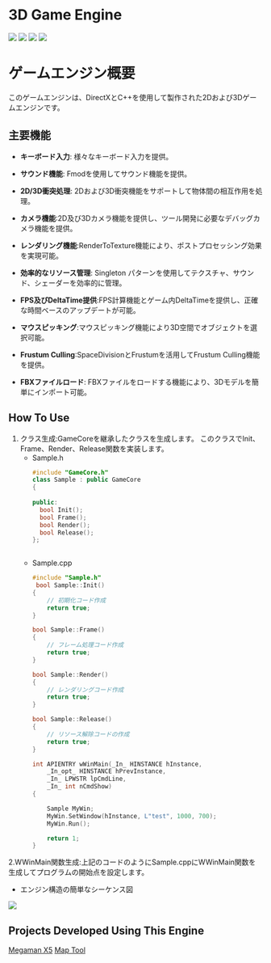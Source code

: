 # 3D Game Engine

<img src ="https://img.shields.io/badge/Windows-0078D6?style=for-the-badge&logo=windows&logoColor=white"> <img src ="https://img.shields.io/badge/Direct_X-006600?style=for-the-badge&logo=directx&logoColor=black"> <img src ="https://img.shields.io/badge/c++-%2300599C.svg?style=for-the-badge&logo=c%2B%2B&logoColor=white"> <img src="https://img.shields.io/badge/fmod-000000?style=for-the-badge&logo=fmod&logoColor=white">

# ゲームエンジン概要

このゲームエンジンは、DirectXとC++を使用して製作された2Dおよび3Dゲームエンジンです。

## 主要機能

- **キーボード入力**: 様々なキーボード入力を提供。

- **サウンド機能**: Fmodを使用してサウンド機能を提供。

- **2D/3D衝突処理**: 2Dおよび3D衝突機能をサポートして物体間の相互作用を処理。

- **カメラ機能**:2D及び3Dカメラ機能を提供し、ツール開発に必要なデバッグカメラ機能を提供。

- **レンダリング機能**:RenderToTexture機能により、ポストプロセッシング効果を実現可能。

- **効率的なリソース管理**: Singleton パターンを使用してテクスチャ、サウンド、シェーダーを効率的に管理。

- **FPS及びDeltaTime提供**:FPS計算機能とゲーム内DeltaTimeを提供し、正確な時間ベースのアップデートが可能。

- **マウスピッキング**:マウスピッキング機能により3D空間でオブジェクトを選択可能。

- **Frustum Culling**:SpaceDivisionとFrustumを活用してFrustum Culling機能を提供。

- **FBXファイルロード**: FBXファイルをロードする機能により、3Dモデルを簡単にインポート可能。

## How To Use

1. クラス生成:GameCoreを継承したクラスを生成します。 このクラスでInit、Frame、Render、Release関数を実装します。
	* Sample.h
	  ```cpp
	  #include "GameCore.h"
	  class Sample : public GameCore
	  {
	
	  public:
		bool Init();
		bool Frame();
		bool Render();
		bool Release();
	  };
  
	* Sample.cpp
   		```cpp
     	#include "Sample.h"
		 bool Sample::Init() 
		{
		    // 初期化コード作成
		    return true;
		}
		
		bool Sample::Frame()
		{
		    // フレーム処理コード作成
		    return true;
		}
		
		bool Sample::Render() 
		{
		    // レンダリングコード作成
		    return true;
		}
		
		bool Sample::Release()
		{
		    // リソース解除コードの作成
		    return true;
		}
		
		int APIENTRY wWinMain(_In_ HINSTANCE hInstance,
		    _In_opt_ HINSTANCE hPrevInstance,
		    _In_ LPWSTR lpCmdLine,
		    _In_ int nCmdShow)
		{
	
		    Sample MyWin;
		    MyWin.SetWindow(hInstance, L"test", 1000, 700);
		    MyWin.Run();
		
		    return 1;
		}

2.WWinMain関数生成:上記のコードのようにSample.cppにWWinMain関数を生成してプログラムの開始点を設定します。

* エンジン構造の簡単なシーケンス図
  
<img src ="https://github.com/user-attachments/assets/4a8e8dbf-0bff-422c-be88-7059ea0b83e7">

## Projects Developed Using This Engine

[Megaman X5](https://github.com/HongSongUi/RockMan) [Map Tool](https://github.com/HongSongUi/MapTool)
